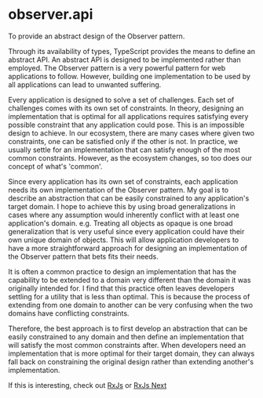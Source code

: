 # observer.api

To provide an abstract design of the Observer pattern.

Through its availability of types, TypeScript provides the means to define an abstract API. An abstract API is designed to be implemented rather than employed. The Observer pattern is a very powerful pattern for web applications to follow. However, building one implementation to be used by all applications can lead to unwanted suffering.

Every application is designed to solve a set of challenges. Each set of challenges comes with its own set of constraints. In theory, designing an implementation that is optimal for all applications requires satisfying every possible constraint that any application could pose. This is an impossible design to achieve. In our ecosystem, there are many cases where given two constraints, one can be satisfied only if the other is not. In practice, we usually settle for an implementation that can satisfy enough of the most common constraints. However, as the ecosystem changes, so too does our concept of what's 'common'.

Since every application has its own set of constraints, each application needs its own implementation of the Observer pattern. My goal is to describe an abstraction that can be easily constrained to any application's target domain. I hope to achieve this by using broad generalizations in cases where any assumption would inherently conflict with at least one application's domain. e.g. Treating all objects as opaque is one broad generalization that is very useful since every application could have their own unique domain of objects. This will allow application developers to have a more straightforward approach for designing an implementation of the Observer pattern that bets fits their needs. 

It is often a common practice to design an implementation that has the capability to be extended to a domain very different than the domain it was originally intended for. I find that this practice often leaves developers settling for a utility that is less than optimal. This is because the process of extending from one domain to another can be very confusing when the two domains have conflicting constraints.

Therefore, the best approach is to first develop an abstraction that can be easily constrained to any domain and then define an implementation that will satisfy the most common constraints after. When developers need an implementation that is more optimal for their target domain, they can always fall back on constraining the original design rather than extending another's implementation.

If this is interesting, check out
<a href="https://github.com/Reactive-Extensions/RxJS">RxJs</a>
or
<a href="https://github.com/ReactiveX/RxJS">RxJs Next</a>

